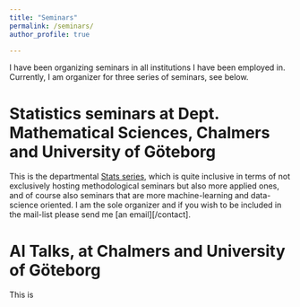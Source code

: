```yaml
---
title: "Seminars"
permalink: /seminars/
author_profile: true

---
```


I have been organizing seminars in all institutions I have been employed in.
Currently, I am organizer for three series of seminars, see below.

Statistics seminars at Dept. Mathematical Sciences, Chalmers and University of Göteborg
======

This is the departmental [Stats series](https://www.chalmers.se/en/departments/math/calendar/Pages/default.aspx?fromDate=From%20date&toDate=To%20date&categories=Seminar), which is quite inclusive in terms of not exclusively hosting methodological seminars but also more applied ones, and of course also seminars that are more machine-learning and data-science oriented. I am the sole organizer and if you wish to be included in the mail-list please send me [an email][/contact].

AI Talks, at Chalmers and University of Göteborg
======

This is 
